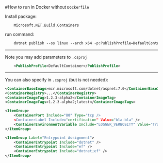 
#How to run in Docker without `Dockerfile`

Install package:
```
	Microsoft.NET.Build.Containers
```

run command:
```ps
	dotnet publish --os linux --arch x64 -p:PublishProfile=DefaultContainer
```

---

Note you may add parameters to `.csproj`
```xml
	<PublishProfile>DefaultContainer</PublishProfile>
```

---
You can also specify in `.csproj` (but is not needed):

```xml
<ContainerBaseImage>mcr.microsoft.com/dotnet/aspnet:7.0</ContainerBaseImage>
<ContainerRegistry>...</ContainerRegistry>
<ContainerImageTag>1.2.3-alpha2</ContainerImageTag>
<ContainerImageTags>1.2.3-alpha2;latest</ContainerImageTags>

<ItemGroup>
	<ContainerPort Include="80" Type="tcp />
	<ContainerLabel Include="certification" Value="bla-bla" />
	<ContainerEnvironmentVariable Include="LOGGER_VERBOSITY" Value="Trace" />
</ItemGroup>

<ItemGroup Label="Entrypoint Assignment">
	<ContainerEntrypoint Include="dotnet" />
	<ContainerEntrypoint Include="ef" />
	<ContainerEntrypoint Include="dotnet;ef" />
</ItemGroup>
```